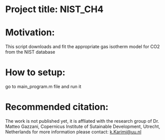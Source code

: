 # Project title: NIST_CH4
# Motivation: 
This script downloads and fit the appropriate gas isotherm model for CO2 from the NIST database
# How to setup:
go to main_program.m file and run it 
# Recommended citation:
The work is not published yet, it is affliated with the research group of Dr. Matteo Gazzani, Copernicus Institute of Sutainable Development, Utrecht, Netherlands
for more information please contact: k.Karimi@uu.nl
